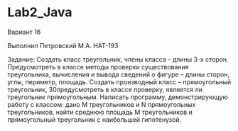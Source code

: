 # Lab2_Java

Вариант 16

Выполнил Петровский М.А. НАТ-193

Задание:
Создать класс треугольник, члены класса – длины 3-х сторон. Предусмотреть в классе методы
проверки существования треугольника, вычисления и вывода сведений о фигуре – длины сторон, углы,
периметр, площадь. Создать производный класс – прямоугольный треугольник, 30предусмотреть в
классе проверку, является ли треугольник прямоугольным. Написать программу, демонстрирующую
работу с классом: дано M треугольников и N прямоугольных треугольников, найти среднюю площадь М
треугольников и прямоугольный треугольник с наибольшей гипотенузой. 
